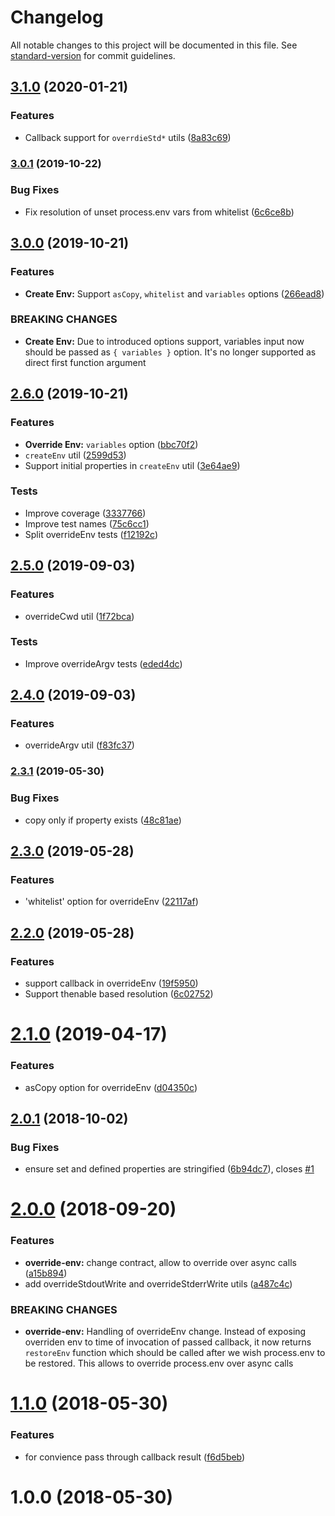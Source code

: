 # Changelog

All notable changes to this project will be documented in this file. See [standard-version](https://github.com/conventional-changelog/standard-version) for commit guidelines.

## [3.1.0](https://github.com/medikoo/process-utils/compare/v3.0.1...v3.1.0) (2020-01-21)

### Features

- Callback support for `overrdieStd*` utils ([8a83c69](https://github.com/medikoo/process-utils/commit/8a83c69d06072717d1f7ebc8bdae867882429929))

### [3.0.1](https://github.com/medikoo/process-utils/compare/v3.0.0...v3.0.1) (2019-10-22)

### Bug Fixes

- Fix resolution of unset process.env vars from whitelist ([6c6ce8b](https://github.com/medikoo/process-utils/commit/6c6ce8b))

## [3.0.0](https://github.com/medikoo/process-utils/compare/v2.6.0...v3.0.0) (2019-10-21)

### Features

- **Create Env:** Support `asCopy`, `whitelist` and `variables` options ([266ead8](https://github.com/medikoo/process-utils/commit/266ead8))

### BREAKING CHANGES

- **Create Env:** Due to introduced options support, variables input now should be passed as `{ variables }` option.
  It's no longer supported as direct first function argument

## [2.6.0](https://github.com/medikoo/process-utils/compare/v2.5.0...v2.6.0) (2019-10-21)

### Features

- **Override Env:** `variables` option ([bbc70f2](https://github.com/medikoo/process-utils/commit/bbc70f2))
- `createEnv` util ([2599d53](https://github.com/medikoo/process-utils/commit/2599d53))
- Support initial properties in `createEnv` util ([3e64ae9](https://github.com/medikoo/process-utils/commit/3e64ae9))

### Tests

- Improve coverage ([3337766](https://github.com/medikoo/process-utils/commit/3337766))
- Improve test names ([75c6cc1](https://github.com/medikoo/process-utils/commit/75c6cc1))
- Split overrideEnv tests ([f12192c](https://github.com/medikoo/process-utils/commit/f12192c))

## [2.5.0](https://github.com/medikoo/process-utils/compare/v2.4.0...v2.5.0) (2019-09-03)

### Features

- overrideCwd util ([1f72bca](https://github.com/medikoo/process-utils/commit/1f72bca))

### Tests

- Improve overrideArgv tests ([eded4dc](https://github.com/medikoo/process-utils/commit/eded4dc))

## [2.4.0](https://github.com/medikoo/process-utils/compare/v2.3.1...v2.4.0) (2019-09-03)

### Features

- overrideArgv util ([f83fc37](https://github.com/medikoo/process-utils/commit/f83fc37))

### [2.3.1](https://github.com/medikoo/process-utils/compare/v2.3.0...v2.3.1) (2019-05-30)

### Bug Fixes

- copy only if property exists ([48c81ae](https://github.com/medikoo/process-utils/commit/48c81ae))

## [2.3.0](https://github.com/medikoo/process-utils/compare/v2.2.0...v2.3.0) (2019-05-28)

### Features

- 'whitelist' option for overrideEnv ([22117af](https://github.com/medikoo/process-utils/commit/22117af))

## [2.2.0](https://github.com/medikoo/process-utils/compare/v2.1.0...v2.2.0) (2019-05-28)

### Features

- support callback in overrideEnv ([19f5950](https://github.com/medikoo/process-utils/commit/19f5950))
- Support thenable based resolution ([6c02752](https://github.com/medikoo/process-utils/commit/6c02752))

# [2.1.0](https://github.com/medikoo/process-utils/compare/v2.0.1...v2.1.0) (2019-04-17)

### Features

- asCopy option for overrideEnv ([d04350c](https://github.com/medikoo/process-utils/commit/d04350c))

<a name="2.0.1"></a>

## [2.0.1](https://github.com/medikoo/process-utils/compare/v2.0.0...v2.0.1) (2018-10-02)

### Bug Fixes

- ensure set and defined properties are stringified ([6b94dc7](https://github.com/medikoo/process-utils/commit/6b94dc7)), closes [#1](https://github.com/medikoo/process-utils/issues/1)

<a name="2.0.0"></a>

# [2.0.0](https://github.com/medikoo/process-utils/compare/v1.1.0...v2.0.0) (2018-09-20)

### Features

- **override-env:** change contract, allow to override over async calls ([a15b894](https://github.com/medikoo/process-utils/commit/a15b894))
- add overrideStdoutWrite and overrideStderrWrite utils ([a487c4c](https://github.com/medikoo/process-utils/commit/a487c4c))

### BREAKING CHANGES

- **override-env:** Handling of overrideEnv change.
  Instead of exposing overriden env to time of invocation of passed
  callback, it now returns `restoreEnv` function which should be called
  after we wish process.env to be restored.
  This allows to override process.env over async calls

<a name="1.1.0"></a>

# [1.1.0](https://github.com/medikoo/process-utils/compare/v1.0.0...v1.1.0) (2018-05-30)

### Features

- for convience pass through callback result ([f6d5beb](https://github.com/medikoo/process-utils/commit/f6d5beb))

<a name="1.0.0"></a>

# 1.0.0 (2018-05-30)
